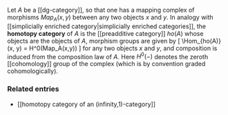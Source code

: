 Let $A$ be a [[dg-category]], so that one has a mapping complex of morphisms $Map_A(x,y)$ between any two objects $x$ and $y$.  In analogy with [[simplicially enriched category|simplicially enriched categories]], the **homotopy category** of $A$ is the [[preadditive category]] $ho(A)$ whose objects are the objects of $A$, morphism groups are given by
  \[ \Hom_{ho(A)}(x, y) = H^0(Map_A(x,y)) \]
for any two objects $x$ and $y$, and composition is induced from the composition law of $A$.  Here $H^0(-)$ denotes the zeroth [[cohomology]] group of the complex (which is by convention graded cohomologically).

### Related entries

* [[homotopy category of an (infinity,1)-category]]